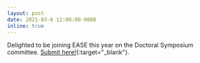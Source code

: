 ```yaml
---
layout: post
date: 2021-03-6 12:00:00-0000
inline: true
---
```


Delighted to be joining EASE this year on the Doctoral Symposium committee. [Submit here!](https://www.ntnu.edu/ease2021){:target="\_blank"}.
